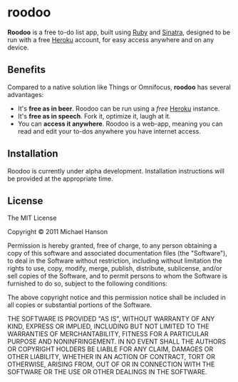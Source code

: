 roodoo
======

**Roodoo** is a free to-do list app, built using [Ruby] and [Sinatra], designed
to be run with a free [Heroku] account, for easy access anywhere and on any
device.

## Benefits

Compared to a native solution like Things or Omnifocus, **roodoo** has several
advantages:

- It's **free as in beer**. Roodoo can be run using a _free_ [Heroku] instance.
- It's **free as in speech**. Fork it, optimize it, laugh at it.
- You can **access it anywhere**. Roodoo is a web-app, meaning you can read and
  edit your to-dos anywhere you have internet access.

## Installation

Roodoo is currently under alpha development. Installation instructions will be
provided at the appropriate time.

## License

The MIT License

Copyright © 2011 Michael Hanson

Permission is hereby granted, free of charge, to any person obtaining a copy
of this software and associated documentation files (the "Software"), to deal
in the Software without restriction, including without limitation the rights
to use, copy, modify, merge, publish, distribute, sublicense, and/or sell
copies of the Software, and to permit persons to whom the Software is
furnished to do so, subject to the following conditions:

The above copyright notice and this permission notice shall be included in
all copies or substantial portions of the Software.

THE SOFTWARE IS PROVIDED "AS IS", WITHOUT WARRANTY OF ANY KIND, EXPRESS OR
IMPLIED, INCLUDING BUT NOT LIMITED TO THE WARRANTIES OF MERCHANTABILITY,
FITNESS FOR A PARTICULAR PURPOSE AND NONINFRINGEMENT. IN NO EVENT SHALL THE
AUTHORS OR COPYRIGHT HOLDERS BE LIABLE FOR ANY CLAIM, DAMAGES OR OTHER
LIABILITY, WHETHER IN AN ACTION OF CONTRACT, TORT OR OTHERWISE, ARISING FROM,
OUT OF OR IN CONNECTION WITH THE SOFTWARE OR THE USE OR OTHER DEALINGS IN
THE SOFTWARE.


[Ruby]: http://www.ruby-lang.org/en/
[Sinatra]: http://www.sinatrarb.com/
[Heroku]: http://www.heroku.com/
